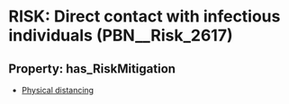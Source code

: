 # RISK: __Direct contact with infectious individuals__ (PBN__Risk_2617)

## Property: has_RiskMitigation

* [Physical distancing](PBN__Mitigation_192)


